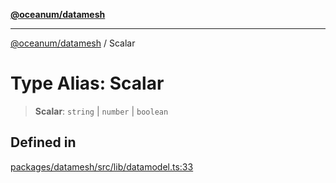 [**@oceanum/datamesh**](../README.md)

***

[@oceanum/datamesh](../README.md) / Scalar

# Type Alias: Scalar

> **Scalar**: `string` \| `number` \| `boolean`

## Defined in

[packages/datamesh/src/lib/datamodel.ts:33](https://github.com/oceanum-io/oceanum-js/blob/b819c1f297a41b7ce9644bbdd1734c693df7b2fd/packages/datamesh/src/lib/datamodel.ts#L33)
